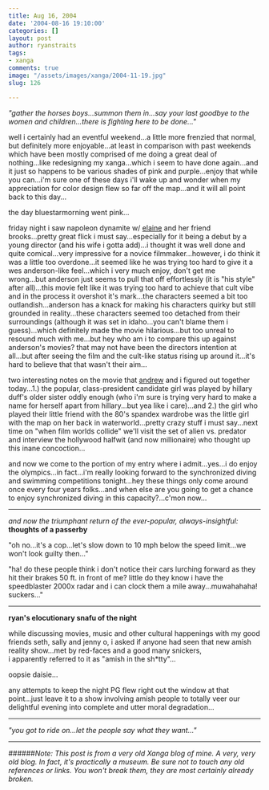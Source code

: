 ```yaml
---
title: Aug 16, 2004
date: '2004-08-16 19:10:00'
categories: []
layout: post
author: ryanstraits
tags:
- xanga
comments: true
image: "/assets/images/xanga/2004-11-19.jpg"
slug: 126

---
```

<em>"gather the horses boys...summon them in...say your last goodbye to the women and children...there is fighting here to be done..."</em>

<!-- break -->

well i certainly had an eventful weekend...a little more frenzied that normal, but definitely more enjoyable...at least in comparison with past weekends which have been mostly comprised of me doing a great deal of nothing...like redesigning my xanga...which i seem to have done again...and it just so happens to be various shades of pink and purple...enjoy that while you can...i'm sure one of these days i'll wake up and wonder when my appreciation for color design flew so far off the map...and it will all point back to this day...

the day bluestarmorning went pink...

friday night i saw napoleon dynamite w/ <a href="http://www.xanga.com/elaineraemast" target="_blank">elaine</a> and her friend brooks...pretty great flick i must say...especially for it being a debut by a young director (and his wife i gotta add)...i thought it was well done and quite comical...very impressive for a novice filmmaker...however, i do think it was a little too overdone...it seemed like he was trying too hard to give it a wes anderson-like feel...which i very much enjoy, don't get me wrong...but anderson just seems to pull that off effortlessly (it is "his style" after all)...this movie felt like it was trying too hard to achieve that cult vibe and in the process it overshot it's mark...the characters seemed a bit too outlandish...anderson has a knack for making his characters quirky but still grounded in reality...these characters seemed too detached from their surroundings (although it was set in idaho...you can't blame them i guess)...which definitely made the movie hilarious...but too unreal to resound much with me...but hey who am i to compare this up against anderson's movies? that may not have been the directors intention at all...but after seeing the film and the cult-like status rising up around it...it's hard to believe that that wasn't their aim...

two interesting notes on the movie that <a href="http://www.xanga.com/weakfingers" target="_blank">andrew</a> and i figured out together today...1.) the popular, class-president candidate girl was played by hillary duff's older sister oddly enough (who i'm sure is trying very hard to make a name for herself apart from hillary...but yea like i care)...and 2.) the girl who played their little friend with the 80's spandex wardrobe was the little girl with the map on her back in waterworld...pretty crazy stuff i must say...next time on "when film worlds collide" we'll visit the set of alien vs. predator and interview the hollywood halfwit (and now millionaire) who thought up this inane concoction...

and now we come to the portion of my entry where i admit...yes...i do enjoy the olympics...in fact...i'm really looking forward to the synchronized diving and swimming competitions tonight...hey these things only come around once every four years folks...and when else are you going to get a chance to enjoy synchronized diving in this capacity?...c'mon now...

---

<em>and now the triumphant return of the ever-popular, always-insightful:</em>
<strong>thoughts of a passerby</strong>

"oh no...it's a cop...let's slow down to 10 mph below the speed limit...we won't look guilty then..."

"ha! do these people think i don't notice their cars lurching forward as they hit their brakes 50 ft. in front of me? little do they know i have the speedblaster 2000x radar and i can clock them a mile away...muwahahaha! suckers..."

---

<strong>ryan's elocutionary snafu of the night</strong>

while discussing movies, music and other cultural happenings with my good friends seth, sally and jenny o, i asked if anyone had seen that new amish reality show...met by red-faces and a good many snickers, i apparently referred to it as "amish in the sh*tty"...

oopsie daisie...

any attempts to keep the night PG flew right out the window at that point...just leave it to a show involving amish people to totally veer our delightful evening into complete and utter moral degradation...

---

<em>"you got to ride on...let the people say what they want..."</em>

---

######*Note: This post is from a very old Xanga blog of mine. A very, very old blog. In fact, it's practically a museum. Be sure not to touch any old references or links. You won't break them, they are most certainly already broken.*